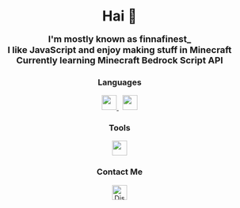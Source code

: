 <h1 align="center">Hai 👋</h1>

<h2 align="center" style="font-size: 18px; margin: 0; padding: 0; line-height: 1.2;">
  I'm mostly known as <strong>finnafinest_</strong><br>
  I like JavaScript and enjoy making stuff in Minecraft<br>
  Currently learning <strong>Minecraft Bedrock Script API</strong>
</h2>

<h3 align="center">Languages</h3>
<p align="center">
  <a href="https://developer.mozilla.org/en-US/docs/Web/JavaScript" target="_blank">
    <img src="https://cdn.jsdelivr.net/gh/devicons/devicon/icons/javascript/javascript-original.svg" height="30"/>
  </a>
  &nbsp;
  <a href="https://nodejs.org/en" target="_blank">
    <img src="https://cdn.jsdelivr.net/gh/devicons/devicon/icons/nodejs/nodejs-original.svg" height="30"/>
  </a>
</p>

<h3 align="center">Tools</h3>
<p align="center">
  <a href="https://code.visualstudio.com/" target="_blank">
    <img src="https://cdn.jsdelivr.net/gh/devicons/devicon/icons/vscode/vscode-original.svg" height="30"/>
  </a>
</p>

<h3 align="center">Contact Me</h3>
<p align="center">
  <a href="https://discord.com/users/YOUR_DISCORD_ID" target="_blank">
    <img src="https://cdn-icons-png.flaticon.com/512/2111/2111370.png" height="30" alt="Discord Icon"/>
  </a>
</p>
